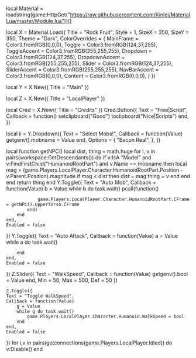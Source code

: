 local Material = loadstring(game:HttpGet("https://raw.githubusercontent.com/Kinlei/MaterialLua/master/Module.lua"))()

local X = Material.Load({
    Title = "Rock Fruit",
    Style = 1,
    SizeX = 350,
    SizeY = 350,
    Theme = "Dark",
    ColorOverrides = {
        MainFrame = Color3.fromRGB(0,0,0),
        Toggle = Color3.fromRGB(124,37,255),
        ToggleAccent = Color3.fromRGB(255,255,255), 
        Dropdown = Color3.fromRGB(124,37,255),
		DropdownAccent = Color3.fromRGB(255,255,255),
        Slider = Color3.fromRGB(124,37,255),
		SliderAccent = Color3.fromRGB(255,255,255),
        NavBarAccent = Color3.fromRGB(0,0,0),
        Content = Color3.fromRGB(0,0,0),
    }
})

local Y = X.New({
    Title = "Main"
})

local Z = X.New({
    Title = "LocalPlayer"
})

local Cred = X.New({
    Title = "Credits"
})
    Cred.Button({
    Text = "Free|Script",
    Callback = function()
        setclipboard("Good")
        toclipboard("Nice|Scripts")
    end,
})

local ii = Y.Dropdown({
    Text = "Select Mobs!",
    Callback = function(Value)
        getgenv().mobname = Value
end,
    Options = {
		"Bacon Real",
	},
})

local function getNPC()
    local dist, thing = math.huge
    for i, v in pairs(workspace:GetDescendants()) do
        if v:IsA "Model" and v:FindFirstChild("HumanoidRootPart") and v.Name == mobname then
            local mag = (game.Players.LocalPlayer.Character.HumanoidRootPart.Position - v.Parent.Position).magnitude
            if mag < dist then
                dist = mag
                thing = v
            end
        end
    end
    return thing
end
Y.Toggle({
    Text = "Auto Mob",
    Callback = function(Value)
        b = Value
        while b do task.wait()
                    pcall(function()
                    
                game.Players.LocalPlayer.Character.HumanoidRootPart.CFrame = getNPC().UpperTorso.CFrame
            end)
        end
	end,
    Enabled = false
})
Y.Toggle({
    Text = "Auto Attack",
    Callback = function(Value)
        a = Value
        while a do task.wait()
         
        end
	end,
    Enabled = false
})
Z.Slider({
	Text = "WalkSpeed",
	Callback = function(Value)
		getgenv().bool = Value
	end,
	Min = 50,
	Max = 500,
	Def = 50
})

    Z.Toggle({
    Text = "Toggle WalkSpeed",
    Callback = function(Value)
        g = Value
        while g do task.wait()
            game.Players.LocalPlayer.Character.Humanoid.WalkSpeed = bool
        end
	end,
    Enabled = false
})
for i,v in pairs(getconnections(game.Players.LocalPlayer.Idled)) do
    v:Disable()
end

